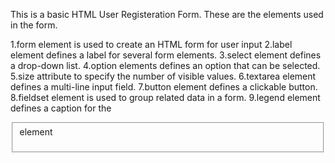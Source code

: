 This is a basic HTML User Registeration Form.
These are the elements used in the form.

1.form element is used to create an HTML form for user input
2.label element defines a label for several form elements.
3.select element defines a drop-down list.
4.option elements defines an option that can be selected.
5.size attribute to specify the number of visible values.
6.textarea element defines a multi-line input field.
7.button element defines a clickable button.
8.fieldset element is used to group related data in a form.
9.legend element defines a caption for the <fieldset> element 

